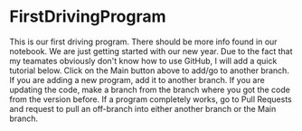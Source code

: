 # FirstDrivingProgram
This is our first driving program. There should be more info found in our notebook. We are just getting started with our new year. 
Due to the fact that my teamates obviously don't know how to use GitHub, I will add a quick tutorial below.
Click on the Main button above to add/go to another branch. If you are adding a new program, add it to another branch. If you are updating the code, make a branch from the branch where you got the code from the version before. If a program completely works, go to Pull Requests and request to pull an off-branch into either another branch or the Main branch. 

